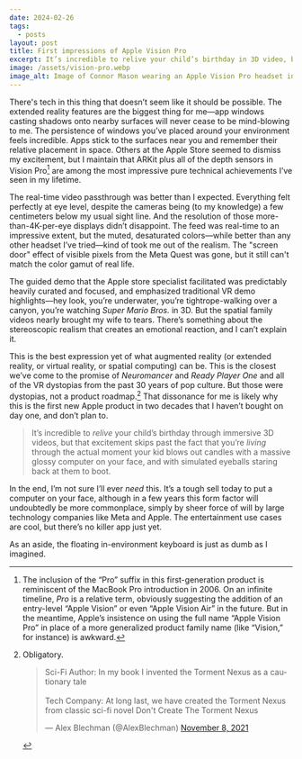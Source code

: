 ```yaml
---
date: 2024-02-26
tags:
  - posts
layout: post
title: First impressions of Apple Vision Pro
excerpt: It’s incredible to relive your child’s birthday in 3D video, but that glosses over the fact you’re living the actual moment with a computer on your face.
image: /assets/vision-pro.webp
image_alt: Image of Connor Mason wearing an Apple Vision Pro headset in an Apple Store, talking with his hands.
---
```

There's tech in this thing that doesn’t seem like it should be possible. The extended reality features are the biggest thing for me—app windows casting shadows onto nearby surfaces will never cease to be mind-blowing to me. The persistence of windows you’ve placed around your environment feels incredible. Apps stick to the surfaces near you and remember their relative placement in space. Others at the Apple Store seemed to dismiss my excitement, but I maintain that ARKit plus all of the depth sensors in Vision Pro[^1] are among the most impressive pure technical achievements I’ve seen in my lifetime. 

The real-time video passthrough was better than I expected. Everything felt perfectly at eye level, despite the cameras being (to my knowledge) a few centimeters below my usual sight line. And the resolution of those more-than-4K-per-eye displays didn’t disappoint. The feed was real-time to an impressive extent, but the muted, desaturated colors—while better than any other headset I’ve tried—kind of took me out of the realism. The "screen door" effect of visible pixels from the Meta Quest was gone, but it still can't match the color gamut of real life.

The guided demo that the Apple store specialist facilitated was predictably heavily curated and focused, and emphasized traditional VR demo highlights—hey look, you’re underwater, you’re tightrope-walking over a canyon, you’re watching *Super Mario Bros.* in 3D. But the spatial family videos nearly brought my wife to tears. There’s something about the stereoscopic realism that creates an emotional reaction, and I can’t explain it. 

This is the best expression yet of what augmented reality (or extended reality, or virtual reality, or spatial computing) can be. This is the closest we’ve come to the promise of *Neuromancer* and *Ready Player One* and all of the VR dystopias from the past 30 years of pop culture. But those were dystopias, not a product roadmap.[^2] That dissonance for me is likely why this is the first new Apple product in two decades that I haven’t bought on day one, and don’t plan to. 

> It’s incredible to *relive* your child’s birthday through immersive 3D videos, but that excitement skips past the fact that you’re *living* through the actual moment your kid blows out candles with a massive glossy computer on your face, and with simulated eyeballs staring back at them to boot. 

In the end, I’m not sure I’ll ever *need* this. It’s a tough sell today to put a computer on your face, although in a few years this form factor will undoubtedly be more commonplace, simply by sheer force of will by large technology companies like Meta and Apple. The entertainment use cases are cool, but there’s no killer app just yet. 

As an aside, the floating in-environment keyboard is just as dumb as I imagined. 

[^1]: The inclusion of the “Pro” suffix in this first-generation product is reminiscent of the MacBook Pro introduction in 2006. On an infinite timeline, *Pro* is a relative term, obviously suggesting the addition of an entry-level “Apple Vision” or even “Apple Vision Air” in the future. But in the meantime, Apple’s insistence on using the full name “Apple Vision Pro” in place of a more generalized product family name (like “Vision,” for instance) is awkward. 
[^2]: <div><p>Obligatory.</p><blockquote class="twitter-tweet"><p lang="en" dir="ltr">Sci-Fi Author: In my book I invented the Torment Nexus as a cautionary tale<br><br>Tech Company: At long last, we have created the Torment Nexus from classic sci-fi novel Don&#39;t Create The Torment Nexus</p>&mdash; Alex Blechman (@AlexBlechman) <a href="https://twitter.com/AlexBlechman/status/1457842724128833538?ref_src=twsrc%5Etfw">November 8, 2021</a></blockquote> <script async src="https://platform.twitter.com/widgets.js" charset="utf-8"></script></div>